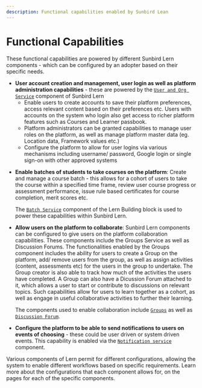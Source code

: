 ```yaml
---
description: Functional capabilities enabled by Sunbird Lean
---
```


# Functional Capabilities

These functional capabilities are powered by different Sunbird Lern components - which can be configured by an adopter based on their specific needs.&#x20;

<mark style="color:green;"></mark>

* **User account creation and management, user login as well as platform administration capabilities** - these are powered by the [`User and Org Service`](product-and-developer-guide/user-and-org-service/) component of Sunbird Lern
  * Enable users to create accounts to save their platform preferences, access relevant content based on their preferences etc. Users with accounts on the system who login also get access to richer platform features such as Courses and Learner passbook.&#x20;
  * Platform administrators can be granted capabilities to manage user roles on the platform, as well as manage platform master data (eg. Location data, Framework values etc.)
  * Configure the platform to allow for user logins via various mechanisms including username/ password, Google login or single sign-on with other approved systems

<mark style="color:green;"></mark>

*   **Enable batches of students to take courses on the platform**: Create and manage a course batch - this allows for a cohort of users to take the course within a specified time frame, review user course progress or assessment performance, issue rule based certificates for course completion, merit scores etc.&#x20;

    The [`Batch Service`](product-and-developer-guide/batch-service/) component of the Lern Building block is used to power these capabilities within Sunbird Lern.&#x20;

<mark style="color:green;"></mark>

*   **Allow users on the platform to collaborate**: Sunbird Lern components can be configured to give users on the platform collaboration capabilities. These components include the Groups Service as well as Discussion Forums. The functionalities enabled by the Groups component includes the ability for users to create a Group on the platform, add/ remove users from the group, as well as assign activities (content, assessments etc) for the users in the group to undertake. The Group creator is also able to track how much of the activities the users have completed. A Group can also have a Dicussion Forum attached to it, which allows a user to start or contribute to discussions on relevant topics. Such capabilities allow for users to learn together as a cohort, as well as engage in useful collaborative activities to further their learning.

    The components used to enable collaboration include [`Groups`](product-and-developer-guide/groups/) as well as [`Discussion Forum`](product-and-developer-guide/discussion-forum.md).

<mark style="color:green;"></mark>

* &#x20;**Configure the platform to be able to send notifications to users on events of choosing** - these could be user driven or system driven events. This capability is enabled via the [`Notification service`](product-and-developer-guide/notification-service/) component.

<mark style="color:green;"></mark>



Various components of Lern permit for different configurations, allowing the system to enable different workflows based on specific requirements. Learn more about the configurations that each component allows for, on the pages for each of the specific components.
